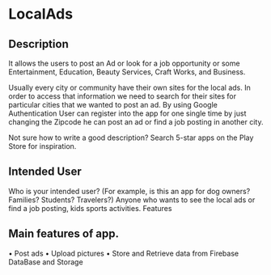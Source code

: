# LocalAds
## Description 

It allows the users to post an Ad or look for a job opportunity or some Entertainment, Education, Beauty Services, Craft Works, and Business. 

Usually every city or community have their own sites for the local ads. In order to access that information we need to search for their sites for particular cities that we wanted to post an ad.
By using Google Authentication User can register into the app for one single time by just changing the Zipcode he can post an ad or find a job posting in another city.

Not sure how to write a good description? Search 5-star apps on the Play Store for inspiration.  

## Intended User

Who is your intended user? (For example, is this an app for dog owners? Families? Students? Travelers?)
Anyone who wants to see the local ads or find a job posting, kids sports activities.
Features

## Main features of app.
•	Post ads
•	Upload pictures
•	Store and Retrieve data from Firebase DataBase and Storage
